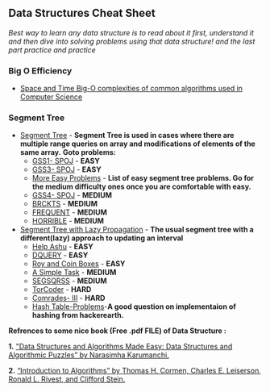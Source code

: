 ## Data Structures Cheat Sheet
_Best way to learn any data structure is to read about it first, understand it and then dive into solving problems using that data structure! and the last part practice and practice_

### Big O Efficiency
- [Space and Time Big-O complexities of common algorithms used in Computer Science](http://bigocheatsheet.com/)
### Segment Tree

- [Segment Tree](https://www.hackerearth.com/practice/data-structures/advanced-data-structures/segment-trees/tutorial/) - **Segment Tree is used in cases where there are multiple range queries on array and modifications of elements of the same array.**
	**Goto problems:**
	- [GSS1- SPOJ](https://www.spoj.com/problems/GSS1/) - **EASY**
	- [GSS3- SPOJ](https://www.spoj.com/problems/GSS3/) - **EASY**
	- [More Easy Problems](https://www.hackerearth.com/practice/data-structures/advanced-data-structures/segment-trees/practice-problems/?sort_by=undefined&p_level=E) - **List of easy segment tree problems. Go for the medium difficulty ones once you are comfortable with easy.**
	- [GSS4- SPOJ](https://www.spoj.com/problems/GSS4/) - **MEDIUM**
	- [BRCKTS](https://www.spoj.com/problems/BRCKTS/) - **MEDIUM**
	- [FREQUENT](https://www.spoj.com/problems/FREQUENT/) - **MEDIUM**
	- [HORRIBLE](https://www.spoj.com/problems/HORRIBLE/) - **MEDIUM**
- [Segment Tree with Lazy Propagation](https://www.hackerearth.com/practice/notes/segment-tree-and-lazy-propagation/) - **The usual segment tree with a different(lazy) approach to updating an interval**
	- [Help Ashu](https://www.hackerearth.com/practice/data-structures/advanced-data-structures/fenwick-binary-indexed-trees/practice-problems/algorithm/help-ashu-1/) - **EASY**
	- [DQUERY](https://www.spoj.com/problems/DQUERY/) - **EASY**
	- [Roy and Coin Boxes](https://www.hackerearth.com/practice/algorithms/dynamic-programming/introduction-to-dynamic-programming-1/practice-problems/algorithm/roy-and-coin-boxes-1/) - **EASY**
	- [A Simple Task](https://codeforces.com/contest/558/problem/E) - **MEDIUM**
	- [SEGSQRSS](https://www.spoj.com/problems/SEGSQRSS/) - **MEDIUM**
	- [TorCoder](https://codeforces.com/contest/240/problem/F) - **HARD**
	- [Comrades- III](https://www.hackerearth.com/practice/data-structures/advanced-data-structures/segment-trees/practice-problems/algorithm/comrades-iii/) - **HARD**
  - [Hash Table-Problems](https://www.hackerearth.com/practice/data-structures/hash-tables/basics-of-hash-tables/practice-problems/algorithm/xsquare-and-palindromes-insertion/)-**A good question on implementaion of hashing from hackerearth.**

**Refrences to some nice book (Free .pdf FILE) of Data Structure :**

**1.** ["Data Structures and Algorithms Made Easy: Data Structures and Algorithmic Puzzles” by Narasimha Karumanchi.](https://www.docdroid.net/ZPfHmS5/data-structures-and-algorithms-narasimha-karumanchi.pdf#page=230)

**2.** [“Introduction to Algorithms” by Thomas H. Cormen, Charles E. Leiserson, Ronald L. Rivest, and Clifford Stein.](https://mcdtu.files.wordpress.com/2017/03/introduction-to-algorithms-3rd-edition-sep-2010.pdf)
